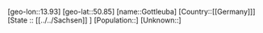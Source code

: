 ﻿---
location: [50.85,13.93]
type: City
tags:
- geo/City


SpocWebEntityId: 30521
isDeleted: false
confidential: public

---
[geo-lon::13.93]
[geo-lat::50.85]
[name::Gottleuba]
[Country::[[Germany]]]
[State :: [[../../Sachsen]] ]
[Population::]
[Unknown::]

